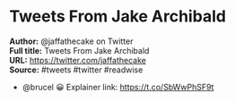 # Tweets From Jake Archibald

**Author:** @jaffathecake on Twitter  
**Full title:** Tweets From Jake Archibald  
**URL:** https://twitter.com/jaffathecake  
**Source:** #tweets #twitter #readwise

- @brucel 😀
  Explainer link: https://t.co/SbWwPhSF9t 
   
